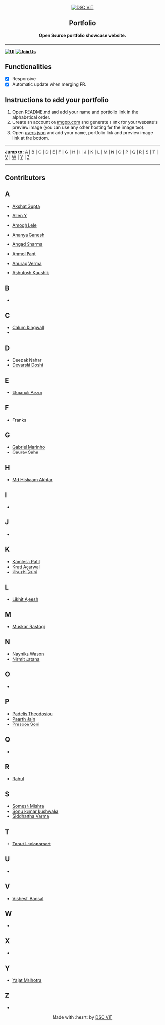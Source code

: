 <p align="center">
<a href="https://dscvit.com">
	<img src="https://user-images.githubusercontent.com/30529572/92081025-fabe6f00-edb1-11ea-9169-4a8a61a5dd45.png" alt="DSC VIT"/>
</a>
	<h2 align="center">Portfolio</h2>
	<h4 align="center">Open Source portfolio showcase website.<h4>
</p>

---

[![UI ](https://img.shields.io/badge/User%20Interface-Link%20to%20UI-orange?style=flat-square&logo=appveyor)](https://portfolio.dscvit.com)
[![Join Us](https://img.shields.io/badge/Join%20Us-Developer%20Student%20Clubs-red)](https://dsc.community.dev/vellore-institute-of-technology/)

## Functionalities

- [x] Responsive
- [x] Automatic update when merging PR.

## Instructions to add your portfolio

1. Open README.md and add your name and portfolio link in the alphabetical order.
2. Create an account on [imgbb.com](https://imgbb.com/) and generate a link for your website's preview image (you can use any other hosting for the image too).
3. Open [users.json](./users.json) and add your name, portfolio link and preview image link at the bottom.

---

**Jump to:** [A](#a) | [B](#b) | [C](#c) | [D](#d) | [E](#e) | [F](#f) | [G](#g) | [H](#h) | [I](#i) | [J](#j) | [K](#k) | [L](#l) | [M](#m) | [N](#n) | [O](#o) | [P](#p) | [Q](#q) | [R](#r) | [S](#s) | [T](#t) | [V](#v) | [W](#w) | [Y](#y) | [Z](#z)

---

## Contributors

## A

- [Akshat Gupta](https://www.akshatvg.com)

- [Allen Y](https://alleny244.github.io/Portfolio/)
- [Amogh Lele](https://sphericalkat.dev)
- [Ananya Ganesh](https://ananyaganesh.tech)
- [Angad Sharma](https://loadbalancer.tech)
- [Anmol Pant](https://anmolpant.github.io/)
- [Anurag Verma](https://whoanuragverma.github.io)
- [Ashutosh Kaushik](https://ashdarkfold.github.io)

## B

- []()

## C

- [Calum Dingwall](https://calum.gq)
- []()

## D

- [Deepak Nahar](http://iamdn7.co)
- [Devarshi Doshi](https://devarshidoshi.github.io/Portfolio/)

## E

- [Ekaansh Arora](https://ekaansharora.github.io)

## F

- [Franks](https://franks.io)

## G

- [Gabriel Marinho](https://marincor-portfolio.vercel.app/)
- [Gaurav Saha](https://gauravsaha-97.github.io/)

## H

- [Md Hishaam Akhtar](https://mdhishaamakhtar.netlify.app/)

## I

- []()

## J

- []()

## K

- [Kamlesh Patil](https://neon-k9.netlify.app/)
- [Krati Agarwal](https://agarkra.github.io/kratiagarwal.github.io/)
- [Khushi Saini](https://pensive-boyd-4da6b9.netlify.app/)

## L

- [Likhit Ajeesh](https://likkiii.github.io/)

## M

- [Muskan Rastogi](https://www.rastogi.codes)

## N

- [Naynika Wason](https://www.naynikawason.tech)
- [Nirmit Jatana](https://nirmitjatana.github.io/portfolio-v1/)

## O

- []()

## P

- [Padelis Theodosiou](http://padelis.theodosiou.me/)
- [Paarth Jain](https://paarth2608.github.io/portfolio_website/)
- [Prasoon Soni](https://prasoonsoni.tech/)

## Q

- []()

## R

- [Rahul](https://itsrahulhere.github.io/portfolio/)

## S

- [Somesh Mishra](https://someshium.me)
- [Sonu kumar kushwaha](https://blog-minimal.netlify.app/)
- [Siddhartha Varma](https://sidv.dev)

## T

- [Tanut Leelaparsert](https://tanut2539.github.io/portfolio)

## U

- []()

## V

- [Vishesh Bansal](https://visheshbansal.ml)

## W

- []()

## X

- []()

## Y

- [Yajat Malhotra](https://iamyajat.co/)

## Z

- []()

<p align="center">
	Made with :heart: by <a href="https://dscvit.com">DSC VIT</a>
</p>
